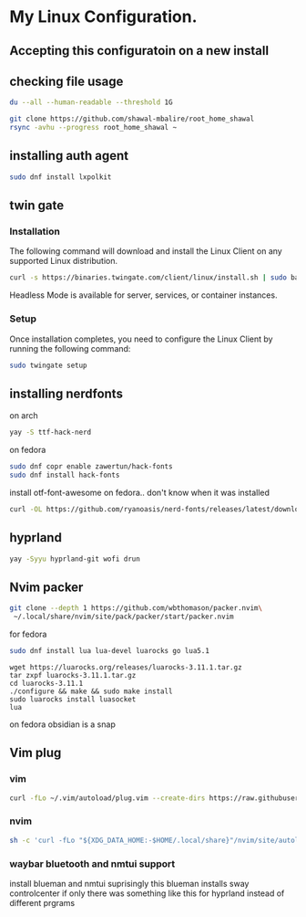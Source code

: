 # My Linux Configuration.


## Accepting this configuratoin on a new install
 ## checking file usage
 ``` sh
du --all --human-readable --threshold 1G
```
```sh
git clone https://github.com/shawal-mbalire/root_home_shawal
rsync -avhu --progress root_home_shawal ~
```

## installing auth agent
```sh
sudo dnf install lxpolkit
```

## twin gate

### Installation

The following command will download and install the Linux Client on any supported Linux distribution.

```sh
curl -s https://binaries.twingate.com/client/linux/install.sh | sudo bash
```

Headless Mode is available for server, services, or container instances.

### Setup

Once installation completes, you need to configure the Linux Client by running the following command:


```sh
sudo twingate setup
```

## installing nerdfonts
on arch
```sh
yay -S ttf-hack-nerd
```
on fedora
```sh
sudo dnf copr enable zawertun/hack-fonts
sudo dnf install hack-fonts
```
install otf-font-awesome on fedora.. don't know when it was installed
```sh
curl -OL https://github.com/ryanoasis/nerd-fonts/releases/latest/download/JetBrainsMono.tar.xz
```

 ## hyprland

 ```sh
yay -Syyu hyprland-git wofi drun
```

## Nvim packer
```sh
git clone --depth 1 https://github.com/wbthomason/packer.nvim\
 ~/.local/share/nvim/site/pack/packer/start/packer.nvim
```

for fedora
```sh
sudo dnf install lua lua-devel luarocks go lua5.1
```
```fish
wget https://luarocks.org/releases/luarocks-3.11.1.tar.gz
tar zxpf luarocks-3.11.1.tar.gz
cd luarocks-3.11.1
./configure && make && sudo make install
sudo luarocks install luasocket
lua
```
on fedora obsidian is a snap
## Vim plug

### vim
```bash
curl -fLo ~/.vim/autoload/plug.vim --create-dirs https://raw.githubusercontent.com/junegunn/vim-plug/master/plug.vim
```

### nvim
```bash
sh -c 'curl -fLo "${XDG_DATA_HOME:-$HOME/.local/share}"/nvim/site/autoload/plug.vim --create-dirs   https://raw.githubusercontent.com/junegunn/vim-plug/master/plug.vim'
```

### waybar bluetooth and nmtui support

install blueman and nmtui
suprisingly this blueman installs sway controlcenter
if only there was something like this for hyprland instead of different prgrams
